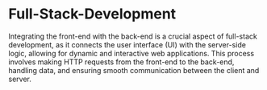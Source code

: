 # Full-Stack-Development
Integrating the front-end with the back-end is a crucial aspect of full-stack development, as it connects the user interface (UI) with the server-side logic, allowing for dynamic and interactive web applications. This process involves making HTTP requests from the front-end to the back-end, handling data, and ensuring smooth communication between the client and server.
